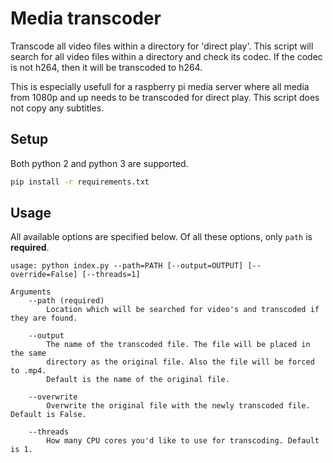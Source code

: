 # Media transcoder

Transcode all video files within a directory for 'direct play'. This script will search for all video files within a directory and check its codec. If the codec is not h264, then it will be transcoded to h264.

This is especially usefull for a raspberry pi media server where all media from 1080p and up needs to be transcoded for direct play. This script does not copy any subtitles.

## Setup

Both python 2 and python 3 are supported.

```bash
pip install -r requirements.txt
```

## Usage

All available options are specified below. Of all these options, only `path` is **required**.

```text
usage: python index.py --path=PATH [--output=OUTPUT] [--override=False] [--threads=1]

Arguments
    --path (required)
        Location which will be searched for video's and transcoded if they are found.

    --output
        The name of the transcoded file. The file will be placed in the same
        directory as the original file. Also the file will be forced to .mp4.
        Default is the name of the original file.

    --overwrite
        Overwrite the original file with the newly transcoded file. Default is False.

    --threads
        How many CPU cores you'd like to use for transcoding. Default is 1.
```
